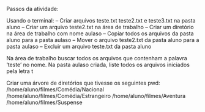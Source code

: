 Passos da atividade:

Usando o terminal:
– Criar arquivos teste.txt teste2.txt e teste3.txt na pasta aluno 
– Criar um arquivo teste2.txt na área de trabalho 
– Criar um diretório na área de trabalho com nome aulaso 
– Copiar todos os arquivos da pasta aluno para a pasta aulaso 
– Mover o arquivo teste2.txt da pasta aluno para a pasta aulaso 
– Excluir um arquivo teste.txt da pasta aluno

Na área de trabalho buscar todos os arquivos que contenham a palavra ‘teste’ no nome.
Na pasta aulaso criada, liste todos os arquivos iniciados pela letra t

Criar uma árvore de diretórios que tivesse os seguintes pwd:
/home/aluno/filmes/Comédia/Nacional
/home/aluno/filmes/Comédia/Estrangeiro
/home/aluno/filmes/Aventura
/home/aluno/filmes/Suspense
